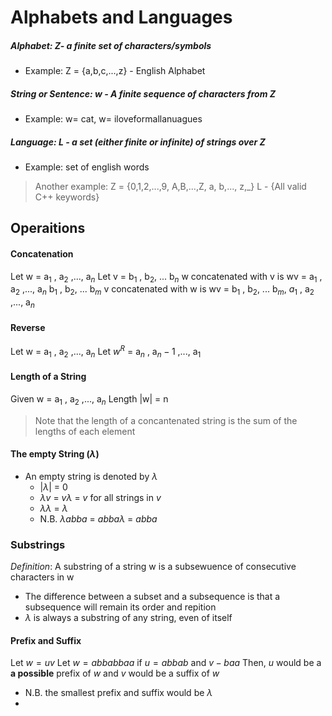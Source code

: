 # Alphabets and Languages 
##### **_Alphabet:_ Z- a finite set of characters/symbols**
- Example: Z = {a,b,c,...,z} - English Alphabet
##### **_String or Sentence:_ w - A finite sequence of characters from Z** 
- Example: w= cat, w= iloveformallanuagues
##### **_Language_: L - a set *(either finite or infinite)* of strings over Z** 
- Example: set of english words 

> Another example:
> Z =  {0,1,2,...,9, A,B,...,Z, a, b,..., z,\_}
> L - {All valid C++ keywords}

## Operaitions
#### Concatenation 
Let w = a$_1$ , a$_2$ ,..., a$_n$ 
Let v = b$_1$ , b$_2$, ... b$_n$
w concatenated with v is  wv = a$_1$ , a$_2$ ,..., a$_n$ b$_1$ , b$_2$, ... b$_m$
v concatenated with w is  wv = b$_1$ , b$_2$, ... b$_m$, $a_1$ , a$_2$ ,..., a$_n$ 

#### Reverse 
Let w = a$_1$ , a$_2$ ,..., a$_n$ 
Let $w^R$ = a$_n$ , a$_n-1$ ,..., a$_1$

#### Length of a String 
Given w = a$_1$ , a$_2$ ,..., a$_n$ 
Length |w| = n 

> Note that the length of a concantenated string is the sum of the lengths of each element

#### The empty String ($\lambda$)
- An empty string is denoted by $\lambda$
	- |$\lambda$| = 0 
	- $\lambda v$ = $v \lambda$ = $v$ for all strings in $v$
	- $\lambda$$\lambda$ = $\lambda$
	- N.B. $\lambda abba$ = $abba \lambda$ = $abba$

### Substrings 
_Definition_: A substring of a string w is a subsewuence of consecutive characters in w 
- The difference between a subset and a subsequence is that a subsequence will remain its order and repition 
- $\lambda$ is always a substring of any string, even of itself

#### Prefix and Suffix 
Let $w = uv$
Let $w = abbabbaa$
if $u = abbab$ and $v - baa$
Then, $u$ would be a **a possible** prefix of $w$ and $v$ would be a suffix of $w$ 
- N.B. the smallest prefix and suffix would be $\lambda$
- 

